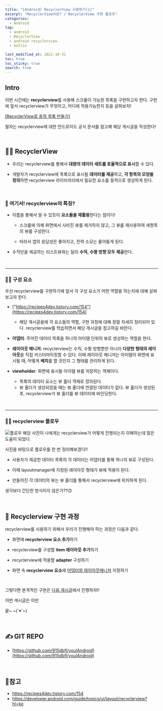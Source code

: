 ```yaml
---
title: "[Android] RecyclerView 사용하기(1)"
excerpt: "RecyclerView이란? / RecyclerView 구현 플로우"
categories:
  - Android
tag:
  - android 
  - RecyclerView
  - android recyclerview
  - kotlin

last_modified_at: 2021-10-31
toc: true
toc_sticky: true
search: true
---
```


## Intro

이번 시간에는 **recyclerview**를 사용해 스크롤이 가능한 목록을 구현하고자 한다. 구현에 앞서 recyclerview가 무엇이고, 어디에 적용가능한지 등을 살펴보자!

[[RecyclerView로 동적 목록 만들기]](https://developer.android.com/guide/topics/ui/layout/recyclerview?hl=ko)

필자는 recyclerview에 대한 안드로이드 공식 문서를 참고해 해당 게시글을 작성한다!

<br>

## 🙋‍♀️ RecyclerView

* 우리는 recyclerview를 통해서 **대량의 데이터 세트를 효율적으로 표시**할 수 있다. 

* 개발자가 recyclerview에 목록으로 표시될 **데이터를 제공**하고, **각 항목의 모양을 정의**하면 recyclerview 라이브러리에서 필요한 요소를 동적으로 생성하게 된다.

<br>

### 👩 여기서! recyclerview의 특징?

* 이름을 통해서 알 수 있듯이 **요소들을 재활용**한다는 점이다!

  * 스크롤에 의해 화면에서 사라진 뷰를 제거하지 않고, 그 뷰를 재사용하여 새항목의 뷰를 구성한다.

  * 따라서 앱의 응답성은 좋아지고, 전력 소모는 줄어들게 된다.

* 수직만을 제공하는 리스트뷰와는 달리 **수직, 수평 방향 모두 제공**한다.

<br>

---
### 🙋‍♀️ 구성 요소

우선 recyclerview를 구현하기에 앞서 각 구성 요소가 어떤 역할을 하는지에 대해 살펴보고자 한다.

* ["https://recipes4dev.tistory.com/154"](https://recipes4dev.tistory.com/154)
  * 해당 게시글을에 각 요소들의 역할, 구현 과정에 대해 정말 자세히 정리되어 있다. recyclerview를 학습하면서 해당 게시글을 참고하길 바란다.


* **어댑터**: 주어진 데이터 목록을 하나의 아이템 단위의 뷰로 생성하는 역할을 한다.

* **레이아웃 매니저**: recyclerview는 수직, 수평 방향뿐만 아니라 **다양한 형태의 레이아웃**을 직접 커스터마이징할 수 있다. 이때 레이아웃 매니저는 아이템이 화면에 표시될 때, 어떻게 **배치**를 할 것인지 그 형태를 관리하게 된다.

* **viewholder**: 화면에 표시될 아이템 뷰를 저장하는 객체이다. 
  * 목록의 데이터 요소는 뷰 홀더 객체로 정의된다. 
  * 뷰 홀더가 생성되었을 때는 뷰 홀더에 연결된 데이터가 없다. 뷰 홀더가 생성된 후, recyclerview가 뷰 홀더를 뷰 데이터에 바인딩한다.

<br>

---
### 🙋‍♀️ recyclerview 플로우
![플로우](https://ifh.cc/g/nBKJQS.jpg)
해당 사진이 나에게는 recyclerview가 어떻게 진행되는지 이해하는데 많은 도움이 되었다.

사진을 바탕으로 플로우를 한 번 정리해보겠다!!
* 사용자가 제공한 데이터 목록의 각 데이터는 어댑터를 통해 하나의 뷰로 구성된다.

* 이때 layoutmanager에 지정된 레이아웃 형태가 뷰에 적용이 된다.

* 만들어진 각 데이터의 뷰는 뷰 홀더를 통해서 recyclerview에 위치하게 된다.


생각보다 간단한 방식이지 않은가??🙃

<br>

## 👩 Recyclerview 구현 과정

recyclerview를 사용하기 위해서 우리가 진행해야 하는 과정은 다음과 같다.



* 화면에 **recyclerview 요소 추가**하기

* recyclerview를 구성할 **item 레이아웃 추가**하기

* recyclerview에 적용할 **adapter** 구성하기

* 화면 속 **recyclerview 요소**에 <u>어댑터와 레이아웃매니저</u> 지정하기

<br>

그렇다면 본격적인 구현은 [다음 게시글](http://127.0.0.1:4000/android/recyclerview(2)/)에서 진행하자!!

이번 게시글은 이만 

끝~ ~(˘▾˘~)

<br>

## ✍ GIT REPO
* [https://github.com/915dbfl/youlAndroid](https://github.com/915dbfl/youlAndroid)

<br>

## 📃참고
* https://recipes4dev.tistory.com/154
* https://developer.android.com/guide/topics/ui/layout/recyclerview?hl=ko
